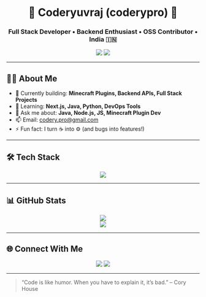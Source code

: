 <h1 align="center">🚀 Coderyuvraj (coderypro) 🚀</h1>
<h3 align="center">Full Stack Developer • Backend Enthusiast • OSS Contributor • India 🇮🇳</h3>

<p align="center">
  <a href="mailto:codery.pro@gmail.com"><img src="https://img.shields.io/badge/Email-codery.pro@gmail.com-red?style=flat-square&logo=gmail"></a>
  <a href="https://github.com/coderypro"><img src="https://img.shields.io/github/followers/coderypro?label=Follow&style=social"></a>
</p>

---

## 👨‍💻 About Me

- 🔭 Currently building: **Minecraft Plugins, Backend APIs, Full Stack Projects**
- 🌱 Learning: **Next.js, Java, Python, DevOps Tools**
- 💬 Ask me about: **Java, Node.js, JS, Minecraft Plugin Dev**
- 📫 Email: [codery.pro@gmail.com](mailto:codery.pro@gmail.com)
- ⚡ Fun fact: I turn ☕ into ⚙️ (and bugs into features!)

---

## 🛠️ Tech Stack

<p align="center">
  <img src="https://skillicons.dev/icons?i=java,js,nodejs,python,php,react,html,css,mysql,git,github,docker,linux" />
</p>

---

## 📊 GitHub Stats

<p align="center">
  <img src="https://github-readme-stats.vercel.app/api?username=coderypro&show_icons=true&theme=radical&hide_border=true" />
  <br/>
  <img src="https://github-readme-streak-stats.herokuapp.com/?user=coderypro&theme=radical&hide_border=true" />
</p>

---

## 🌐 Connect With Me

<p align="center">
  <a href="mailto:codery.pro@gmail.com"><img src="https://img.shields.io/badge/Gmail-D14836?style=for-the-badge&logo=gmail&logoColor=white"/></a>
  <a href="https://github.com/coderypro" target="_blank"><img src="https://img.shields.io/badge/GitHub-100000?style=for-the-badge&logo=github&logoColor=white"/></a>
</p>

---

> “Code is like humor. When you have to explain it, it’s bad.” – Cory House